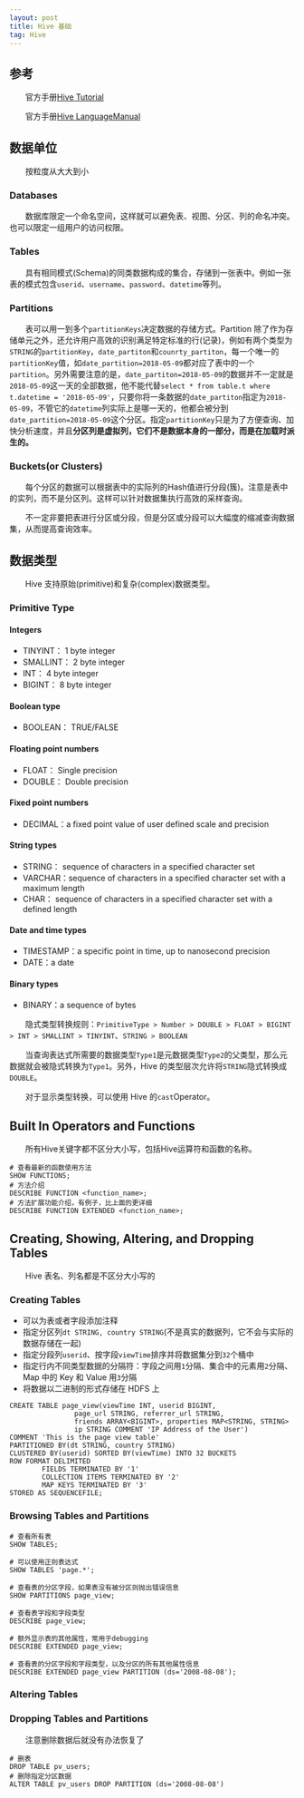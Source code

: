 ```yaml
---
layout: post
title: Hive 基础
tag: Hive
---
```

## 参考
　　官方手册[Hive Tutorial](https://cwiki.apache.org/confluence/display/Hive/Tutorial)

　　官方手册[Hive LanguageManual](https://cwiki.apache.org/confluence/display/Hive/LanguageManual)

## 数据单位
　　按粒度从大大到小
### Databases
　　数据库限定一个命名空间，这样就可以避免表、视图、分区、列的命名冲突。也可以限定一组用户的访问权限。
### Tables
　　具有相同模式(Schema)的同类数据构成的集合，存储到一张表中。例如一张表的模式包含`userid`、`username`、`password`、`datetime`等列。
### Partitions
　　表可以用一到多个`partitionKeys`决定数据的存储方式。Partition 除了作为存储单元之外，还允许用户高效的识别满足特定标准的行(记录)，例如有两个类型为`STRING`的`partitionKey`，`date_partiton`和`counrty_partiton`，每一个唯一的`partitionKey`值，如`date_partition=2018-05-09`都对应了表中的一个`partition`。另外需要注意的是，`date_partiton=2018-05-09`的数据并不一定就是`2018-05-09`这一天的全部数据，他不能代替`select * from table.t where t.datetime = '2018-05-09'`，只要你将一条数据的`date_partiton`指定为`2018-05-09`，不管它的`datetime`列实际上是哪一天的，他都会被分到`date_partition=2018-05-09`这个分区。指定`partitionKey`只是为了方便查询、加快分析速度，并且**分区列是虚拟列，它们不是数据本身的一部分，而是在加载时派生的。**
### Buckets(or Clusters)
　　每个分区的数据可以根据表中的实际列的Hash值进行分段(簇)。注意是表中的实列，而不是分区列。这样可以针对数据集执行高效的采样查询。

　　不一定非要把表进行分区或分段，但是分区或分段可以大幅度的缩减查询数据集，从而提高查询效率。

## 数据类型
　　Hive 支持原始(primitive)和复杂(complex)数据类型。
### Primitive Type

#### Integers
* TINYINT：  1 byte integer
* SMALLINT： 2 byte integer
* INT：      4 byte integer
* BIGINT：   8 byte integer

#### Boolean type
* BOOLEAN：  TRUE/FALSE

#### Floating point numbers
* FLOAT：  Single precision
* DOUBLE： Double precision

#### Fixed point numbers
* DECIMAL：a fixed point value of user defined scale and precision

#### String types
* STRING： sequence of characters in a specified character set
* VARCHAR：sequence of characters in a specified character set with a maximum length
* CHAR：   sequence of characters in a specified character set with a defined length

#### Date and time types
* TIMESTAMP：a specific point in time, up to nanosecond precision
* DATE：a date

#### Binary types
* BINARY：a sequence of bytes

　　隐式类型转换规则：`PrimitiveType > Number > DOUBLE > FLOAT > BIGINT > INT > SMALLINT > TINYINT`、`STRING > BOOLEAN`

　　当查询表达式所需要的数据类型`Type1`是元数据类型`Type2`的父类型，那么元数据就会被隐式转换为`Type1`。另外，Hive 的类型层次允许将`STRING`隐式转换成`DOUBLE`。

　　对于显示类型转换，可以使用 Hive 的`cast`Operator。

## Built In Operators and Functions
　　所有Hive关键字都不区分大小写，包括Hive运算符和函数的名称。

```shell
# 查看最新的函数使用方法
SHOW FUNCTIONS;
# 方法介绍
DESCRIBE FUNCTION <function_name>;
# 方法扩展功能介绍，有例子，比上面的更详细
DESCRIBE FUNCTION EXTENDED <function_name>;
```
## Creating, Showing, Altering, and Dropping Tables
　　Hive 表名、列名都是不区分大小写的
### Creating Tables

* 可以为表或者字段添加注释
* 指定分区列`dt STRING, country STRING`(不是真实的数据列，它不会与实际的数据存储在一起)
* 指定分段列`userid`、按字段`viewTime`排序并将数据集分到`32`个桶中
* 指定行内不同类型数据的分隔符：字段之间用`1`分隔、集合中的元素用`2`分隔、Map 中的 Key 和 Value 用`3`分隔
* 将数据以二进制的形式存储在 HDFS 上

```
CREATE TABLE page_view(viewTime INT, userid BIGINT,
                page_url STRING, referrer_url STRING,
                friends ARRAY<BIGINT>, properties MAP<STRING, STRING>
                ip STRING COMMENT 'IP Address of the User')
COMMENT 'This is the page view table'
PARTITIONED BY(dt STRING, country STRING)
CLUSTERED BY(userid) SORTED BY(viewTime) INTO 32 BUCKETS
ROW FORMAT DELIMITED
        FIELDS TERMINATED BY '1'
        COLLECTION ITEMS TERMINATED BY '2'
        MAP KEYS TERMINATED BY '3'
STORED AS SEQUENCEFILE;
```

### Browsing Tables and Partitions

```
# 查看所有表
SHOW TABLES;

# 可以使用正则表达式
SHOW TABLES 'page.*';

# 查看表的分区字段，如果表没有被分区则抛出错误信息
SHOW PARTITIONS page_view;

# 查看表字段和字段类型
DESCRIBE page_view;

# 额外显示表的其他属性，常用于debugging
DESCRIBE EXTENDED page_view;

# 查看表的分区字段和字段类型，以及分区的所有其他属性信息
DESCRIBE EXTENDED page_view PARTITION (ds='2008-08-08');
```

### Altering Tables

### Dropping Tables and Partitions
　　注意删除数据后就没有办法恢复了
```
# 删表
DROP TABLE pv_users;
# 删除指定分区数据
ALTER TABLE pv_users DROP PARTITION (ds='2008-08-08')
```